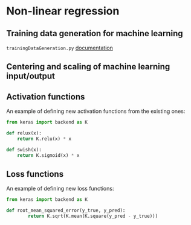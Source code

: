 # Non-linear regression

## Training data generation for machine learning

`trainingDataGeneration.py` [documentation](https://gitlab.multiscale.utah.edu/common/PCA-python/-/wikis/Training-data-generation-documentation)

## Centering and scaling of machine learning input/output

## Activation functions

An example of defining new activation functions from the existing ones:

```python
from keras import backend as K

def relux(x):
    return K.relu(x) * x

def swish(x):
    return K.sigmoid(x) * x
```

## Loss functions

An example of defining new loss functions:

```python
from keras import backend as K

def root_mean_squared_error(y_true, y_pred):
        return K.sqrt(K.mean(K.square(y_pred - y_true)))
```
